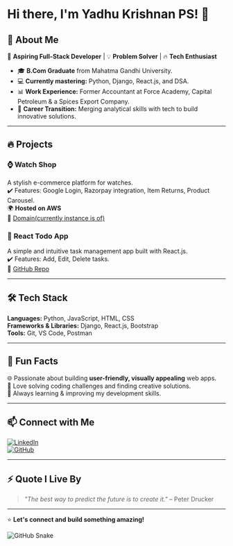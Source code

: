 # Hi there, I'm Yadhu Krishnan PS! 👋  

## 🌟 About Me  

🚀 **Aspiring Full-Stack Developer** | 💡 **Problem Solver** | 🔥 **Tech Enthusiast**  

- 🎓 **B.Com Graduate** from Mahatma Gandhi University.  
- 💻 **Currently mastering:** Python, Django, React.js, and DSA.  
- 📊 **Work Experience:** Former Accountant at Force Academy, Capital Petroleum & a Spices Export Company.  
- 🔄 **Career Transition:** Merging analytical skills with tech to build innovative solutions.  

---

## 🔥 Projects  

### ⌚ **Watch Shop**  
A stylish e-commerce platform for watches.  
✔️ Features: Google Login, Razorpay integration, Item Returns, Product Carousel.  
🌍 **Hosted on AWS**  
🔗  [Domain(currently instance is of)]((https://timetwist.shop/))  
  

### 📝 **React Todo App**  
A simple and intuitive task management app built with React.js.  
✔️ Features: Add, Edit, Delete tasks.  
🔗 [GitHub Repo](https://github.com/yadhuu06/react-todo-app)  



---

## 🛠️ Tech Stack  

**Languages:** Python, JavaScript, HTML, CSS  
**Frameworks & Libraries:** Django, React.js, Bootstrap  
**Tools:** Git, VS Code, Postman  

---

## 🌟 Fun Facts  

🌐 Passionate about building **user-friendly, visually appealing** web apps.  
🎯 Love solving coding challenges and finding creative solutions.  
📖 Always learning & improving my development skills.  

---

## 📫 Connect with Me  

[![LinkedIn](https://img.shields.io/badge/LinkedIn-blue?style=for-the-badge&logo=linkedin)](https://www.linkedin.com/in/yadhu-krishnan-2aa958300/)  
[![GitHub](https://img.shields.io/badge/GitHub-000?style=for-the-badge&logo=github)](https://github.com/yadhuu06)  

---

## ⚡ Quote I Live By  

> *"The best way to predict the future is to create it."* – Peter Drucker  

---

⭐ **Let's connect and build something amazing!**  



![GitHub Snake](https://raw.githubusercontent.com/yadhuu06/yadhuu06/main/.github/assets/github-contribution-grid-snake.svg)



